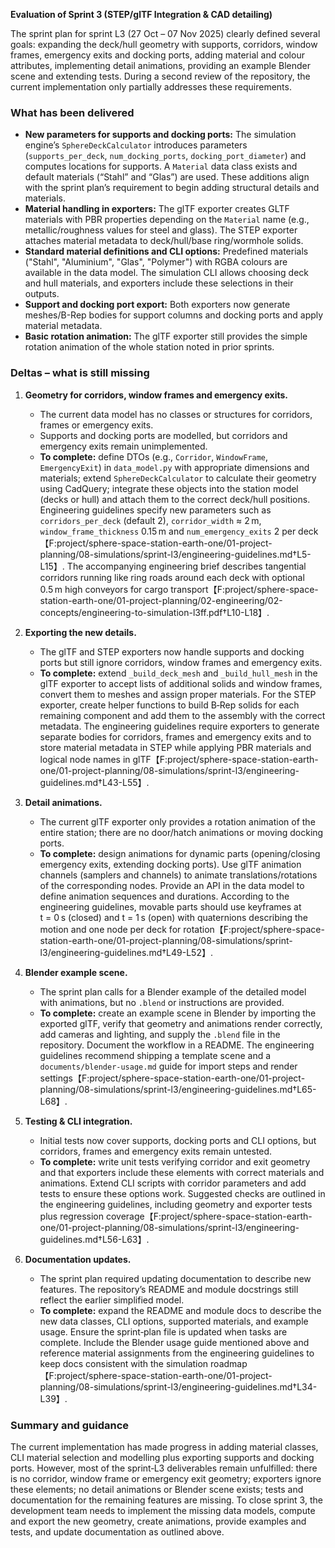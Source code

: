 **Evaluation of Sprint 3 (STEP/glTF Integration & CAD detailing)**

The sprint plan for sprint L3 (27 Oct – 07 Nov 2025) clearly defined several goals: expanding the deck/hull geometry with supports, corridors, window frames, emergency exits and docking ports, adding material and colour attributes, implementing detail animations, providing an example Blender scene and extending tests.  During a second review of the repository, the current implementation only partially addresses these requirements.

### What has been delivered

* **New parameters for supports and docking ports:** The simulation engine’s `SphereDeckCalculator` introduces parameters (`supports_per_deck`, `num_docking_ports`, `docking_port_diameter`) and computes locations for supports.  A `Material` data class exists and default materials (“Stahl” and “Glas”) are used.  These additions align with the sprint plan’s requirement to begin adding structural details and materials.
* **Material handling in exporters:** The glTF exporter creates GLTF materials with PBR properties depending on the `Material` name (e.g., metallic/roughness values for steel and glass).  The STEP exporter attaches material metadata to deck/hull/base ring/wormhole solids.
* **Standard material definitions and CLI options:** Predefined materials ("Stahl", "Aluminium", "Glas", "Polymer") with RGBA colours are available in the data model.  The simulation CLI allows choosing deck and hull materials, and exporters include these selections in their outputs.
* **Support and docking port export:** Both exporters now generate meshes/B-Rep bodies for support columns and docking ports and apply material metadata.
* **Basic rotation animation:** The glTF exporter still provides the simple rotation animation of the whole station noted in prior sprints.

### Deltas – what is still missing

1. **Geometry for corridors, window frames and emergency exits.**

   * The current data model has no classes or structures for corridors, frames or emergency exits.
   * Supports and docking ports are modelled, but corridors and emergency exits remain unimplemented.
   * **To complete:** define DTOs (e.g., `Corridor`, `WindowFrame`, `EmergencyExit`) in `data_model.py` with appropriate dimensions and materials; extend `SphereDeckCalculator` to calculate their geometry using CadQuery; integrate these objects into the station model (decks or hull) and attach them to the correct deck/hull positions.  Engineering guidelines specify new parameters such as `corridors_per_deck` (default 2), `corridor_width` ≈ 2 m, `window_frame_thickness` 0.15 m and `num_emergency_exits` 2 per deck【F:project/sphere-space-station-earth-one/01-project-planning/08-simulations/sprint-l3/engineering-guidelines.md†L5-L15】.  The accompanying engineering brief describes tangential corridors running like ring roads around each deck with optional 0.5 m high conveyors for cargo transport【F:project/sphere-space-station-earth-one/01-project-planning/02-engineering/02-concepts/engineering-to-simulation-l3ff.pdf†L10-L18】.

2. **Exporting the new details.**

   * The glTF and STEP exporters now handle supports and docking ports but still ignore corridors, window frames and emergency exits.
   * **To complete:** extend `_build_deck_mesh` and `_build_hull_mesh` in the glTF exporter to accept lists of additional solids and window frames, convert them to meshes and assign proper materials.  For the STEP exporter, create helper functions to build B‑Rep solids for each remaining component and add them to the assembly with the correct metadata.  The engineering guidelines require exporters to generate separate bodies for corridors, frames and emergency exits and to store material metadata in STEP while applying PBR materials and logical node names in glTF【F:project/sphere-space-station-earth-one/01-project-planning/08-simulations/sprint-l3/engineering-guidelines.md†L43-L55】.

3. **Detail animations.**

   * The current glTF exporter only provides a rotation animation of the entire station; there are no door/hatch animations or moving docking ports.
   * **To complete:** design animations for dynamic parts (opening/closing emergency exits, extending docking ports).  Use glTF animation channels (samplers and channels) to animate translations/rotations of the corresponding nodes.  Provide an API in the data model to define animation sequences and durations.  According to the engineering guidelines, movable parts should use keyframes at t = 0 s (closed) and t = 1 s (open) with quaternions describing the motion and one node per deck for rotation【F:project/sphere-space-station-earth-one/01-project-planning/08-simulations/sprint-l3/engineering-guidelines.md†L49-L52】.

4. **Blender example scene.**

   * The sprint plan calls for a Blender example of the detailed model with animations, but no `.blend` or instructions are provided.
   * **To complete:** create an example scene in Blender by importing the exported glTF, verify that geometry and animations render correctly, add cameras and lighting, and supply the `.blend` file in the repository.  Document the workflow in a README.  The engineering guidelines recommend shipping a template scene and a `documents/blender-usage.md` guide for import steps and render settings【F:project/sphere-space-station-earth-one/01-project-planning/08-simulations/sprint-l3/engineering-guidelines.md†L65-L68】.

5. **Testing & CLI integration.**

   * Initial tests now cover supports, docking ports and CLI options, but corridors, frames and emergency exits remain untested.
   * **To complete:** write unit tests verifying corridor and exit geometry and that exporters include these elements with correct materials and animations.  Extend CLI scripts with corridor parameters and add tests to ensure these options work.  Suggested checks are outlined in the engineering guidelines, including geometry and exporter tests plus regression coverage【F:project/sphere-space-station-earth-one/01-project-planning/08-simulations/sprint-l3/engineering-guidelines.md†L56-L63】.

6. **Documentation updates.**

   * The sprint plan required updating documentation to describe new features.  The repository’s README and module docstrings still reflect the earlier simplified model.
   * **To complete:** expand the README and module docs to describe the new data classes, CLI options, supported materials, and example usage.  Ensure the sprint‑plan file is updated when tasks are complete.  Include the Blender usage guide mentioned above and reference material assignments from the engineering guidelines to keep docs consistent with the simulation roadmap【F:project/sphere-space-station-earth-one/01-project-planning/08-simulations/sprint-l3/engineering-guidelines.md†L34-L39】.

### Summary and guidance

The current implementation has made progress in adding material classes, CLI material selection and modelling plus exporting supports and docking ports.  However, most of the sprint‑L3 deliverables remain unfulfilled: there is no corridor, window frame or emergency exit geometry; exporters ignore these elements; no detail animations or Blender scene exists; tests and documentation for the remaining features are missing.  To close sprint 3, the development team needs to implement the missing data models, compute and export the new geometry, create animations, provide examples and tests, and update documentation as outlined above.
